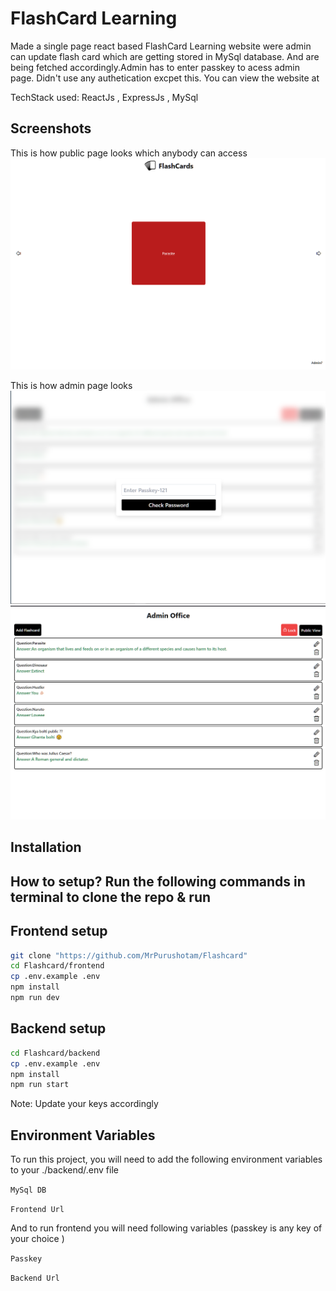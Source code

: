 
# FlashCard Learning

Made a single page react based FlashCard Learning website were admin can update flash card which are getting stored in MySql database. And are being fetched accordingly.Admin has to enter passkey to acess admin page. Didn't use any authetication excpet this. You can view the website at 

TechStack used: ReactJs , ExpressJs , MySql


## Screenshots
This is how public page looks which anybody can access
![HomePage](./public/public.png)


This is how admin page looks 
![ProfilePage](./public/admin-1.png)
![ProfilePage](./public/admin-2.png)


## Installation

How to setup? Run the following commands in terminal to clone the repo & run
---
Frontend setup
---
```bash
git clone "https://github.com/MrPurushotam/Flashcard"
cd Flashcard/frontend
cp .env.example .env
npm install
npm run dev
```

Backend setup
---
```bash
cd Flashcard/backend
cp .env.example .env
npm install
npm run start
```
Note: Update your keys accordingly

    
## Environment Variables

To run this project, you will need to add the following environment variables to your ./backend/.env file 

`MySql DB`

`Frontend Url`

And to run frontend you will need following variables (passkey is any key of your choice )

`Passkey`

`Backend Url`